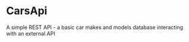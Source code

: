 # CarsApi
A simple REST API  - a basic car makes and models database interacting with an external API
